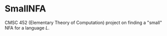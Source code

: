 # SmallNFA
CMSC 452 (Elementary Theory of Computation) project on finding a "small" NFA for a language $L$.
